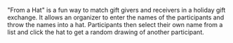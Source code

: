 "From a Hat" is a fun way to match gift givers and receivers in a holiday gift exchange.
It allows an organizer to enter the names of the participants and throw the names into a hat.
Participants then select their own name from a list and click the hat to get a random
drawing of another participant. 
